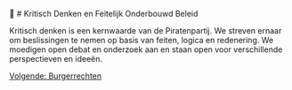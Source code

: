 🧠 # Kritisch Denken en Feitelijk Onderbouwd Beleid

Kritisch denken is een kernwaarde van de Piratenpartij. We streven ernaar om beslissingen te nemen op basis van feiten, logica en redenering. We moedigen open debat en onderzoek aan en staan open voor verschillende perspectieven en ideeën.

[Volgende: Burgerrechten](Burgerrechten.md)
